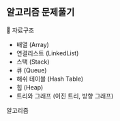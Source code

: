 ## 알고리즘 문제풀기
  
  
📗 자료구조  
  - 배열 (Array)
  - 연결리스트 (LinkedList)  
  - 스택 (Stack)  
  - 큐 (Queue)  
  - 해쉬 테이블 (Hash Table)  
  - 힙 (Heap)  
  - 트리와 그래프 (이진 트리, 방향 그래프)  
    
알고리즘
